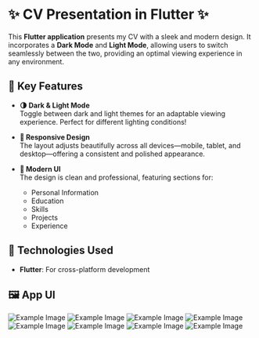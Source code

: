 # ✨ CV Presentation in Flutter ✨

This **Flutter application** presents my CV with a sleek and modern design. It incorporates a **Dark Mode** and **Light Mode**, allowing users to switch seamlessly between the two, providing an optimal viewing experience in any environment.

## 🌟 Key Features

- **🌗 Dark & Light Mode**  
  Toggle between dark and light themes for an adaptable viewing experience. Perfect for different lighting conditions!

- **📱 Responsive Design**  
  The layout adjusts beautifully across all devices—mobile, tablet, and desktop—offering a consistent and polished appearance.

- **🎨 Modern UI**  
  The design is clean and professional, featuring sections for:
  - Personal Information
  - Education
  - Skills
  - Projects
  - Experience

## 🚀 Technologies Used

- **Flutter**: For cross-platform development

## 🖼️ App UI

![Example Image](Screenshots/Capture1.png)
![Example Image](Screenshots/Capture2.png)
![Example Image](Screenshots/Capture3.png)
![Example Image](Screenshots/Capture31.png)
![Example Image](Screenshots/Capture4.png)
![Example Image](Screenshots/Capture5.png)
![Example Image](Screenshots/Capture6.png)
![Example Image](Screenshots/Capture7.png)
